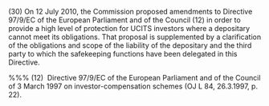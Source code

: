 (30) On 12 July 2010, the Commission proposed amendments to Directive 97/9/EC of the European Parliament and of the Council (12) in order to provide a high level of protection for UCITS investors where a depositary cannot meet its obligations. That proposal is supplemented by a clarification of the obligations and scope of the liability of the depositary and the third party to which the safekeeping functions have been delegated in this Directive.

%%% (12)  Directive 97/9/EC of the European Parliament and of the Council of 3 March 1997 on investor-compensation schemes (OJ L 84, 26.3.1997, p. 22).